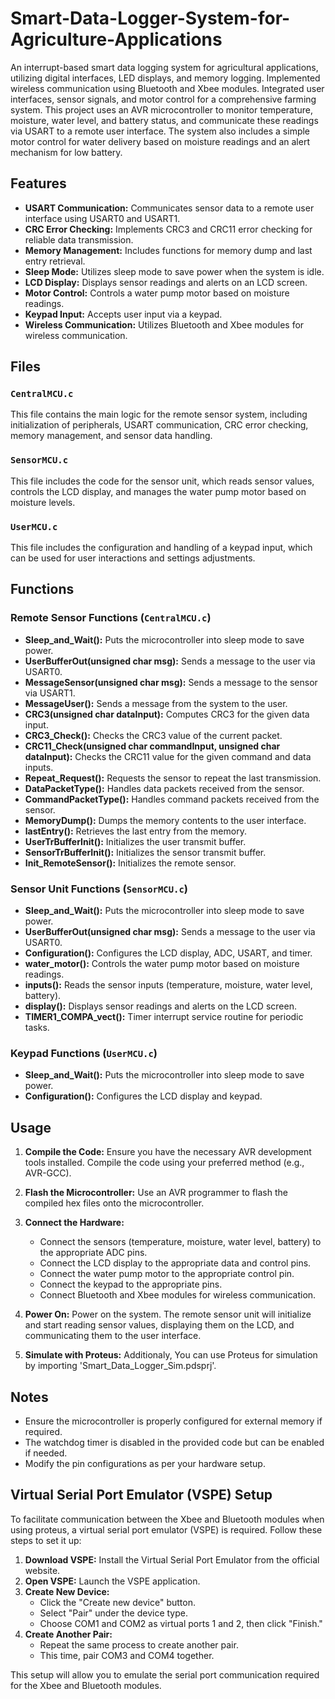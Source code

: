 # Smart-Data-Logger-System-for-Agriculture-Applications

An interrupt-based smart data logging system for agricultural applications, utilizing digital interfaces, LED displays, and memory logging. Implemented wireless communication using Bluetooth and Xbee modules. Integrated user interfaces, sensor signals, and motor control for a comprehensive farming system. This project uses an AVR microcontroller to monitor temperature, moisture, water level, and battery status, and communicate these readings via USART to a remote user interface. The system also includes a simple motor control for water delivery based on moisture readings and an alert mechanism for low battery.

## Features
- **USART Communication:** Communicates sensor data to a remote user interface using USART0 and USART1.
- **CRC Error Checking:** Implements CRC3 and CRC11 error checking for reliable data transmission.
- **Memory Management:** Includes functions for memory dump and last entry retrieval.
- **Sleep Mode:** Utilizes sleep mode to save power when the system is idle.
- **LCD Display:** Displays sensor readings and alerts on an LCD screen.
- **Motor Control:** Controls a water pump motor based on moisture readings.
- **Keypad Input:** Accepts user input via a keypad.
- **Wireless Communication:** Utilizes Bluetooth and Xbee modules for wireless communication.

## Files
### `CentralMCU.c`
This file contains the main logic for the remote sensor system, including initialization of peripherals, USART communication, CRC error checking, memory management, and sensor data handling.

### `SensorMCU.c`
This file includes the code for the sensor unit, which reads sensor values, controls the LCD display, and manages the water pump motor based on moisture levels.

### `UserMCU.c`
This file includes the configuration and handling of a keypad input, which can be used for user interactions and settings adjustments.

## Functions
### Remote Sensor Functions (`CentralMCU.c`)
- **Sleep_and_Wait():** Puts the microcontroller into sleep mode to save power.
- **UserBufferOut(unsigned char msg):** Sends a message to the user via USART0.
- **MessageSensor(unsigned char msg):** Sends a message to the sensor via USART1.
- **MessageUser():** Sends a message from the system to the user.
- **CRC3(unsigned char dataInput):** Computes CRC3 for the given data input.
- **CRC3_Check():** Checks the CRC3 value of the current packet.
- **CRC11_Check(unsigned char commandInput, unsigned char dataInput):** Checks the CRC11 value for the given command and data inputs.
- **Repeat_Request():** Requests the sensor to repeat the last transmission.
- **DataPacketType():** Handles data packets received from the sensor.
- **CommandPacketType():** Handles command packets received from the sensor.
- **MemoryDump():** Dumps the memory contents to the user interface.
- **lastEntry():** Retrieves the last entry from the memory.
- **UserTrBufferInit():** Initializes the user transmit buffer.
- **SensorTrBufferInit():** Initializes the sensor transmit buffer.
- **Init_RemoteSensor():** Initializes the remote sensor.

### Sensor Unit Functions (`SensorMCU.c`)
- **Sleep_and_Wait():** Puts the microcontroller into sleep mode to save power.
- **UserBufferOut(unsigned char msg):** Sends a message to the user via USART0.
- **Configuration():** Configures the LCD display, ADC, USART, and timer.
- **water_motor():** Controls the water pump motor based on moisture readings.
- **inputs():** Reads the sensor inputs (temperature, moisture, water level, battery).
- **display():** Displays sensor readings and alerts on the LCD screen.
- **TIMER1_COMPA_vect():** Timer interrupt service routine for periodic tasks.

### Keypad Functions (`UserMCU.c`)
- **Sleep_and_Wait():** Puts the microcontroller into sleep mode to save power.
- **Configuration():** Configures the LCD display and keypad.

## Usage
1. **Compile the Code:**
   Ensure you have the necessary AVR development tools installed. Compile the code using your preferred method (e.g., AVR-GCC).
   
2. **Flash the Microcontroller:**
   Use an AVR programmer to flash the compiled hex files onto the microcontroller.
   
3. **Connect the Hardware:**
   - Connect the sensors (temperature, moisture, water level, battery) to the appropriate ADC pins.
   - Connect the LCD display to the appropriate data and control pins.
   - Connect the water pump motor to the appropriate control pin.
   - Connect the keypad to the appropriate pins.
   - Connect Bluetooth and Xbee modules for wireless communication.

4. **Power On:**
   Power on the system. The remote sensor unit will initialize and start reading sensor values, displaying them on the LCD, and communicating them to the user interface. 

5. **Simulate with Proteus:**
   Additionaly, You can use Proteus for simulation by importing 'Smart_Data_Logger_Sim.pdsprj'.

## Notes
- Ensure the microcontroller is properly configured for external memory if required.
- The watchdog timer is disabled in the provided code but can be enabled if needed.
- Modify the pin configurations as per your hardware setup.

## Virtual Serial Port Emulator (VSPE) Setup
To facilitate communication between the Xbee and Bluetooth modules when using proteus, a virtual serial port emulator (VSPE) is required. Follow these steps to set it up:

1. **Download VSPE:** Install the Virtual Serial Port Emulator from the official website.
2. **Open VSPE:** Launch the VSPE application.
3. **Create New Device:**
   - Click the "Create new device" button.
   - Select "Pair" under the device type.
   - Choose COM1 and COM2 as virtual ports 1 and 2, then click "Finish."
4. **Create Another Pair:**
   - Repeat the same process to create another pair.
   - This time, pair COM3 and COM4 together.

This setup will allow you to emulate the serial port communication required for the Xbee and Bluetooth modules.
